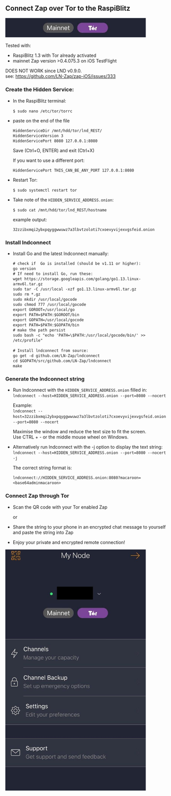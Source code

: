## Connect Zap over Tor to the RaspiBlitz

<p align="left">
  <img width="440" src="images/zap_on_tor_logo.jpg">
</p>

Tested with:
* RaspiBlitz 1.3 with Tor already activated
* mainnet Zap version >0.4.075.3 on iOS TestFlight

DOES NOT WORK since LND v0.9.0.  
see: https://github.com/LN-Zap/zap-iOS/issues/333

### Create the Hidden Service:
* In the RaspiBlitz terminal:  

    `$ sudo nano /etc/tor/torrc`

* paste on the end of the file
    ```
    HiddenServiceDir /mnt/hdd/tor/lnd_REST/
    HiddenServiceVersion 3
    HiddenServicePort 8080 127.0.0.1:8080
    ```

    Save (Ctrl+O, ENTER) and exit (Ctrl+X)

    If you want to use a different port:
    ```
    HiddenServicePort THIS_CAN_BE_ANY_PORT 127.0.0.1:8080
    ```

* Restart Tor:  

    `$ sudo systemctl restart tor`
    
* Take note of the `HIDDEN_SERVICE_ADDRESS.onion`:

    `$ sudo cat /mnt/hdd/tor/lnd_REST/hostname`
    
    example output:
    ```
    32zzibxmqi2ybxpqyggwwuwz7a3lbvtzoloti7cxoevyvijexvgsfeid.onion
    ```

### Install lndconnect

* Install Go and the latest lndconnect manually:

    ```
    # check if  Go is installed (should be v1.11 or higher):  
    go version 
    # If need to install Go, run these:
    wget https://storage.googleapis.com/golang/go1.13.linux-armv6l.tar.gz
    sudo tar -C /usr/local -xzf go1.13.linux-armv6l.tar.gz
    sudo rm *.gz
    sudo mkdir /usr/local/gocode
    sudo chmod 777 /usr/local/gocode
    export GOROOT=/usr/local/go
    export PATH=$PATH:$GOROOT/bin
    export GOPATH=/usr/local/gocode
    export PATH=$PATH:$GOPATH/bin
    # make the path persist
    sudo bash -c "echo 'PATH=\$PATH:/usr/local/gocode/bin/' >> /etc/profile"

    # Install lndconnect from source:
    go get -d github.com/LN-Zap/lndconnect
    cd $GOPATH/src/github.com/LN-Zap/lndconnect
    make
    ```

### Generate the lndconnect string
* Run lndconnect with the `HIDDEN_SERVICE_ADDRESS.onion` filled in:  
`lndconnect --host=HIDDEN_SERVICE_ADDRESS.onion --port=8080 --nocert`
  
  Example:  
  `lndconnect --host=32zzibxmqi2ybxpqyggwwuwz7a3lbvtzoloti7cxoevyvijexvgsfeid.onion --port=8080 --nocert`

    
    Maximise the window and reduce the text size to fit the screen.   
    Use CTRL + - or the middle mouse wheel on Windows.


* Alternatively run lndconnect with the -j option to display the text string:  
`lndconnect --host=HIDDEN_SERVICE_ADDRESS.onion --port=8080 --nocert -j`

    The correct string format is:
    ```
    lndconnect://HIDDEN_SERVICE_ADDRESS.onion:8080?macaroon=<base64adminmacaroon>
    ```

### Connect Zap through Tor
* Scan the QR code with your Tor enabled Zap  

    or

* Share the string to your phone in an encrypted chat message to yourself and paste the string into Zap 

* Enjoy your private and encrypted remote connection!

<p align="left">
  <img width="440" src="images/zap_on_tor.jpg">
</p>
